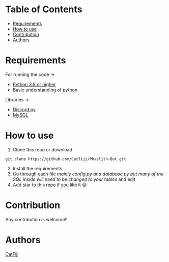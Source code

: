# Table of Contents
   * [Requirements](#requirements)
   * [How to use](#how-to-use)
   * [Contribution](#contribution)
   * [Authors](#authors)

# Requirements
For running the code ->

- [Python 3.8 or higher](https://www.python.org/)
- [Basic understanding of python](https://docs.python.org/3/)

Libraries ->
- [Discord.py](https://discordpy.readthedocs.io/en/stable/)
- [MySQL](https://dev.mysql.com/doc/connector-python/en/)

# How to use
1. Clone this repo or download
```
git clone https://github.com/Catfiji/Phaslith-Bot.git
```
2. Install the requirements
3. Go through each file *mainly config.py and database.py but many of the SQL inside will need to be changed to your tables* and edit
4. Add star to this repo if you like it :smiley:

# Contribution

Any contribution is welcome!! 

# Authors
[CatFiji](https://github.com/Catfiji)
